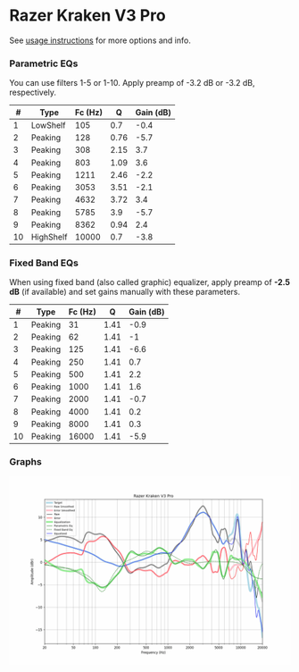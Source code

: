 # Razer Kraken V3 Pro
See [usage instructions](https://github.com/jaakkopasanen/AutoEq#usage) for more options and info.

### Parametric EQs
You can use filters 1-5 or 1-10. Apply preamp of -3.2 dB or -3.2 dB, respectively.

|   # | Type      |   Fc (Hz) |    Q |   Gain (dB) |
|-----|-----------|-----------|------|-------------|
|   1 | LowShelf  |       105 | 0.7  |        -0.4 |
|   2 | Peaking   |       128 | 0.76 |        -5.7 |
|   3 | Peaking   |       308 | 2.15 |         3.7 |
|   4 | Peaking   |       803 | 1.09 |         3.6 |
|   5 | Peaking   |      1211 | 2.46 |        -2.2 |
|   6 | Peaking   |      3053 | 3.51 |        -2.1 |
|   7 | Peaking   |      4632 | 3.72 |         3.4 |
|   8 | Peaking   |      5785 | 3.9  |        -5.7 |
|   9 | Peaking   |      8362 | 0.94 |         2.4 |
|  10 | HighShelf |     10000 | 0.7  |        -3.8 |

### Fixed Band EQs
When using fixed band (also called graphic) equalizer, apply preamp of **-2.5 dB** (if available) and set gains manually with these parameters.

|   # | Type    |   Fc (Hz) |    Q |   Gain (dB) |
|-----|---------|-----------|------|-------------|
|   1 | Peaking |        31 | 1.41 |        -0.9 |
|   2 | Peaking |        62 | 1.41 |        -1   |
|   3 | Peaking |       125 | 1.41 |        -6.6 |
|   4 | Peaking |       250 | 1.41 |         0.7 |
|   5 | Peaking |       500 | 1.41 |         2.2 |
|   6 | Peaking |      1000 | 1.41 |         1.6 |
|   7 | Peaking |      2000 | 1.41 |        -0.7 |
|   8 | Peaking |      4000 | 1.41 |         0.2 |
|   9 | Peaking |      8000 | 1.41 |         0.3 |
|  10 | Peaking |     16000 | 1.41 |        -5.9 |

### Graphs
![](./Razer%20Kraken%20V3%20Pro.png)
